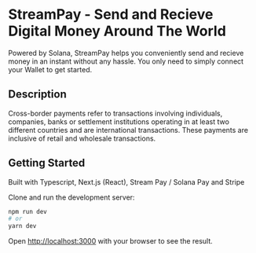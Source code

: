 # StreamPay - Send and Recieve Digital Money Around The World

Powered by Solana, StreamPay helps you conveniently send and recieve money in an instant without any hassle. You only need to simply connect your Wallet to get started.

## Description
Cross-border payments refer to transactions involving individuals, companies, banks or settlement institutions operating in at least two different countries and are international transactions. These payments are inclusive of retail and wholesale transactions.

## Getting Started
Built with Typescript, Next.js (React), Stream Pay / Solana Pay and Stripe 

Clone and run the development server:

```bash
npm run dev
# or
yarn dev
```

Open [http://localhost:3000](http://localhost:3000) with your browser to see the result.


